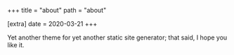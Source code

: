 +++
title = "about"
path = "about"

[extra]
date = 2020-03-21
+++

Yet another theme for yet another static site generator; that said, I hope you
like it.
